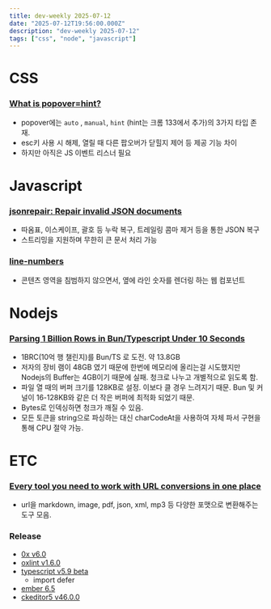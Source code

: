 ```yaml
---
title: dev-weekly 2025-07-12
date: "2025-07-12T19:56:00.000Z"
description: "dev-weekly 2025-07-12"
tags: ["css", "node", "javascript"]
---
```


# CSS

### [What is popover=hint?](https://una.im/popover-hint/)

- popover에는 `auto` , `manual`, `hint` (hint는 크롬 133에서 추가)의 3가지 타입 존재.
- esc키 사용 시 해제, 열릴 때 다른 팝오버가 닫힐지 제어 등 제공 기능 차이
- 하지만 아직은 JS 이벤트 리스너 필요

# Javascript

### [jsonrepair: Repair invalid JSON documents](https://github.com/josdejong/jsonrepair)

- 따옴표, 이스케이프, 괄호 등 누락 복구, 트레일링 콤마 제거 등을 통한 JSON 복구
- 스트리밍을 지원하며 무한히 큰 문서 처리 가능

### [line-numbers](https://github.com/zachleat/line-numbers)

- 콘텐츠 영역을 침범하지 않으면서, 옆에 라인 숫자를 렌더링 하는 웹 컴포넌트

# Nodejs

### [Parsing 1 Billion Rows in Bun/Typescript Under 10 Seconds](https://www.taekim.dev/writing/parsing-1b-rows-in-bun)

- 1BRC(10억 행 챌린지)를 Bun/TS 로 도전. 약 13.8GB
- 저자의 장비 램이 48GB 였기 때문에 한번에 메모리에 올리는걸 시도했지만 Nodejs의 Buffer는 4GB이기 때문에 실패. 청크로 나누고 개별적으로 읽도록 함.
- 파일 열 때의 버퍼 크기를 128KB로 설정. 이보다 클 경우 느려지기 때문. Bun 및 커널이 16-128KB와 같은 더 작은 버퍼에 최적화 되었기 때문.
- Bytes로 인덱싱하면 청크가 깨질 수 있음.
- 모든 토큰을 string으로 파싱하는 대신 charCodeAt을 사용하여 자체 파서 구현을 통해 CPU 절약 가능.

# ETC

### [Every tool you need to work with URL conversions in one place](https://www.urltoany.com/)

- url을 markdown, image, pdf, json, xml, mp3 등 다양한 포맷으로 변환해주는 도구 모음.

### Release

- [0x v6.0](https://github.com/davidmarkclements/0x/releases/tag/v6.0.0)
- [oxlint v1.6.0](https://github.com/oxc-project/oxc/releases/tag/oxlint_v1.6.0)
- [typescript v5.9 beta](https://devblogs.microsoft.com/typescript/announcing-typescript-5-9-beta/)
    - import defer
- [ember 6.5](https://blog.emberjs.com/ember-released-6-5/)
- [ckeditor5 v46.0.0](https://github.com/ckeditor/ckeditor5/releases/tag/v46.0.0)